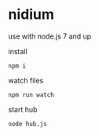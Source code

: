 # nidium

use with node.js 7 and up

install

`npm i`

watch files

`npm run watch`

start hub

`node hub.js`
